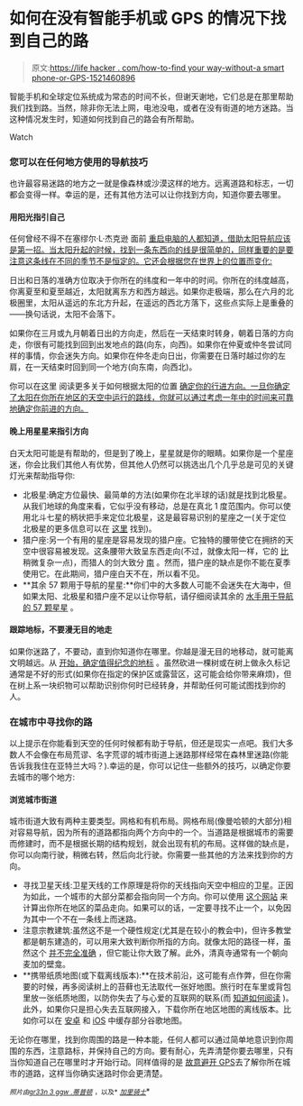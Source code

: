 # 如何在没有智能手机或 GPS 的情况下找到自己的路

> 原文:[https://life hacker . com/how-to-find your way-without-a smart phone-or-GPS-1521460896](https://lifehacker.com/how-to-find-your-way-without-a-smartphone-or-gps-1521460896)

智能手机和全球定位系统成为常态的时间不长，但谢天谢地，它们总是在那里帮助我们找到路。当然，除非你无法上网，电池没电，或者在没有街道的地方迷路。当这种情况发生时，知道如何找到自己的路会有所帮助。

Watch

### 您可以在任何地方使用的导航技巧

也许最容易迷路的地方之一就是像森林或沙漠这样的地方。远离道路和标志，一切都会变得一样。幸运的是，还有其他方法可以让你找到方向，知道你要去哪里。

#### 用阳光指引自己

任何曾经不得不在塞缪尔·L·杰克逊 面前 [重启电脑的人都知道，借助太阳导航应该是第一招。当太阳升起的时候，找到一条东西向的线是很简单的，同样重要的是要注意这条线在不同的季节不是恒定的。它还会根据您在世界上的位置而变化:](http://www.hark.com/clips/jckhdvwdsz-take-us-to-the-water)

日出和日落的准确方位取决于你所在的纬度和一年中的时间。你所在的纬度越高，你离夏至和夏至越近，太阳就离东方和西方越远。如果你走极端，那么在六月的北极圈里，太阳从遥远的东北方升起，在遥远的西北方落下，这些点实际上是重叠的——换句话说，太阳不会落下。

如果你在三月或九月朝着日出的方向走，然后在一天结束时转身，朝着日落的方向走，你很有可能找到回到出发地点的路(向东，向西)。如果你在仲夏或仲冬尝试同样的事情，你会迷失方向。如果你在仲冬走向日出，你需要在日落时越过你的左肩，在一天结束时回到同一个地方(向东南，向西北)。

你可以在这里 阅读更多关于如何根据太阳的位置 [确定你的行进方向。一旦你确定了太阳在你所在地区的天空中运行的路线，你就可以通过考虑一年中的时间来可靠地确定你前进的方向。](http://www.naturalnavigator.com/find-your-way-using/sun)

#### 晚上用星星来指引方向

白天太阳可能是有帮助的，但是到了晚上，星星就是你的眼睛。如果你是一个星座迷，你会比我们其他人有优势，但其他人仍然可以挑选出几个几乎总是可见的关键灯光来帮助指导你:

*   北极星:确定方位最快、最简单的方法(如果你在北半球的话)就是找到北极星。从我们地球的角度来看，它似乎没有移动，总是在真北 1 度范围内。你可以使用北斗七星的柄状把手来定位北极星，这是最容易识别的星座之一(关于定位北极星的更多信息可以在 [这里](http://www.space.com/15567-north-star-polaris.html) 找到)。
*   猎户座:另一个有用的星座是容易发现的猎户座。它独特的腰带使它在拥挤的天空中很容易被发现。这条腰带大致呈东西走向(不过，就像太阳一样，它的 [比](http://www.theverge.com/2014/2/12/5404098/microsoft-considering-android-apps-on-windows) 稍微复杂一点)，而猎人的剑大致分 [南](http://www.naturalnavigator.com/news/2010/09/finding-south-with-orions-sword) 。然而，猎户座的缺点是你不能在夏季使用它。在此期间，猎户座白天不在，所以看不见。
*   **其余 57 颗用于导航的星星:**你们中的大多数人可能不会迷失在大海中，但如果太阳、北极星和猎户座不足以让你导航，请仔细阅读其余的 [水手用于导航的 57 颗星星](http://yachtpals.com/how-to/celestial-navigation) 。

#### 跟踪地标，不要漫无目的地走

如果你迷路了，不要动，直到你知道你在哪里。你越是漫无目的地移动，就可能离文明越远。从 [开始，确定值得纪念的地标](http://www.wikihow.com/Find-Your-Way-in-Deep-Forest) 。虽然砍进一棵树或在树上做永久标记通常是不好的形式(如果你在指定的保护区或露营区，这可能会给你带来麻烦)，但在树上系一块织物可以帮助识别你何时已经转身，并帮助任何可能试图找到你的人。

### 在城市中寻找你的路

以上提示在你能看到天空的任何时候都有助于导航，但还是现实一点吧。我们大多数人不会像在布局荒谬、名字荒谬的城市街道上迷路那样经常在森林里迷路(你能告诉我我住在亚特兰大吗？).幸运的是，你可以记住一些额外的技巧，以确定你要去城市的哪个地方:

#### 浏览城市街道

城市街道大致有两种主要类型。网格和有机布局。网格布局(像曼哈顿的大部分)相对容易导航，因为所有的道路都指向两个方向中的一个。当道路是根据城市的需要而修建时，而不是根据长期的结构规划，就会出现有机的布局。这样做的缺点是，你可以向南行驶，稍微右转，然后向北行驶。你需要一些其他的方法来找到你的方向。

*   寻找卫星天线:卫星天线的工作原理是将你的天线指向天空中相应的卫星。正因为如此，一个城市的大部分菜都会指向同一个方向。你可以使用 [这个网站](http://www.dishpointer.com/) 来计算出你所在地区的菜品走向。如果可以的话，一定要寻找不止一个，以免因为其中一个不在一条线上而迷路。
*   注意宗教建筑:虽然这不是一个硬性规定(尤其是在较小的教会中)，但许多教堂都是朝东建造的，可以用来大致判断你所指的方向。就像太阳的路径一样，虽然这个 [并不完全准确](http://www.naturalnavigator.com/news/2010/12/churches-face-east-dont-they) ，但它能让你大致了解。此外，清真寺通常有一个朝向麦加的壁龛。
*   **携带纸质地图(或下载离线版本):**在技术前沿，这可能有点作弊，但在你需要的时候，再多阅读树上的苔藓也无法取代一张好地图。旅行时在车里或背包里放一张纸质地图，以防你失去了与心爱的互联网的联系(而 [知道如何阅读](https://jalopnik.com/how-to-read-a-paper-map-like-an-old-timer-5329157/) )。此外，如果你只是担心失去互联网接入，下载你所在地区地图的离线版本。比如你可以在 [安卓](http://lifehacker.com/how-to-cache-offline-maps-in-the-new-google-maps-for-an-729295083) 和 [iOS](http://gizmodo.com/how-to-save-offline-maps-in-the-new-google-maps-for-ios-819672562) 中缓存部分谷歌地图。

无论你在哪里，找到你周围的路是一种本能，任何人都可以通过简单地意识到你周围的东西，注意路标，并保持自己的方向。要有耐心，先弄清楚你要去哪里，只有当你知道自己在哪里时才开始行动。同样值得的是 [故意避开 GPS](https://lifehacker.com/wean-yourself-off-your-gps-dependency-and-actually-find-5858349)去了解你所在城市的道路，这样当你确实迷路时你会更清楚。

<small>*照片由*</small>[<small>*gr33n 3 gg*</small>](http://www.flickr.com/photos/33684866@N03/3445868159/in/photolist-6fuYxZ-6fuYEK-7bXDYD-7km6J3-eazTF5-8gszbW-ijzuDY-7M98Tj-9DFRVT-9Ekyqq-dfj5MD-dxkqFR-7Y5yxr-egifLq-egcv1D-a8hPjM-9D8r24-dPjEg7-8Hgded-8nWTxS-dpwXcb-eQpTzy-eSqM1Q-eSqM59-dPe3u2-7KKQW7-9F3475)<small></small>*[<small>*w .蒂普顿*</small>](http://www.flickr.com/photos/wtipton/9414373270/) <small>*，以及*</small> [<small>*加里骑士*</small>](http://www.flickr.com/photos/garryknight/8560855544/)<small></small>*